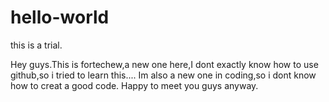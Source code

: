 # hello-world
this is a trial.

Hey guys.This is fortechew,a new one here,I dont exactly know how to use github,so i tried to learn this....
Im also a new one in coding,so i dont know how to creat a good code.
Happy to meet you guys anyway.

